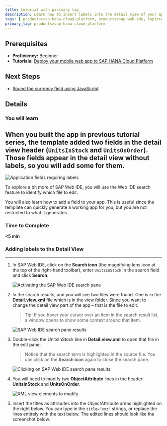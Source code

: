 ```yaml
---
title: tutorial with parimary tag
description: Learn how to insert labels into the detail view of your app and add additional fields.
tags: [ products>sap-hana-cloud-platform, products>sap-web-ide, topic>cloud, topic>html5, topic>mobile, topic>odata, tutorial>beginner, tutorial>test3 ]
primary_tag: products>sap-hana-cloud-platform
---
```


## Prerequisites
 - **Proficiency:** Beginner
 - **Tutorials:** [Deploy your mobile web app to SAP HANA Cloud Platform](http://go.sap.com/developer/tutorials/hcp-deploy-mobile-web-app.html)

## Next Steps
 - [Round the currency field using JavaScript](http://go.sap.com/developer/tutorials/hcp-webide-round-currency.html)

## Details

### You will learn
When you built the app in previous tutorial series, the template added two fields in the detail view header (`UnitsInStock` and `UnitsOnOrder`). Those fields appear in the detail view without labels, so you will add some for them.
---
 ![Application fields requiring labels](https://raw.githubusercontent.com/SAPDocuments/Tutorials/master/tutorials/hcp-webide-add-labels-field/mob2-1_0.png)

To explore a bit more of SAP Web IDE, you will use the Web IDE search feature to identify which file to edit.

You will also learn how to add a field to your app. This is useful since the template can quickly generate a working app for you, but you are not restricted to what it generates.

### Time to Complete
**<5 min**

### Adding labels to the Detail View

---

1. In SAP Web IDE, click on the **Search icon** (the magnifying lens icon at the top of the right-hand toolbar), enter `UnitsInStock` in the search field and click **Search**.

    ![Activating the SAP Web IDE search pane](https://raw.githubusercontent.com/SAPDocuments/Tutorials/master/tutorials/hcp-webide-add-labels-field/mob2-1_label_1.png)

2. In the search results, and you will see two files were found. One is in the **Detail.view.xml** file which is in the view folder. Since you want to change the detail view part of the app – that is the file to edit.

    >Tip: If you hover your cursor over an item in the search result list, a window opens to show some context around that item.

    ![SAP Web IDE search pane results](https://raw.githubusercontent.com/SAPDocuments/Tutorials/master/tutorials/hcp-webide-add-labels-field/mob2-1_label_2.png)


3. Double-click the UnitsInStock line in **Detail.view.xml** to open that file in the edit pane.

    >Notice that the search term is highlighted in the source file. You can click on the **Search icon** again to close the search pane.

    ![Clicking on SAP Web IDE search pane results](https://raw.githubusercontent.com/SAPDocuments/Tutorials/master/tutorials/hcp-webide-add-labels-field/mob2-1_label_3.png)

4. You will need to modify two **ObjectAttribute** lines in the header: **UnitsInStock** and **UnitsOnOrder**.

    ![XML view elements to modify](https://raw.githubusercontent.com/SAPDocuments/Tutorials/master/tutorials/hcp-webide-add-labels-field/mob2-1_label_4.png)

5. Insert the titles as attributes into the ObjectAttribute areas highlighted on the right below. You can type in the `title="xyz"` strings, or replace the lines entirely with the text below. The edited lines should look like the screenshot below.
